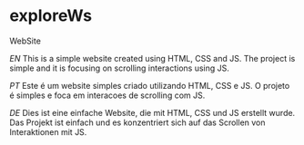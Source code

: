 # exploreWs
WebSite

*EN*
This is a simple website created using HTML, CSS and JS. The project is simple
and it is focusing on scrolling interactions using JS.

*PT*
Este é um website simples criado utilizando HTML, CSS e JS. O projeto é simples
e foca em interacoes de scrolling com JS.

*DE*
Dies ist eine einfache Website, die mit HTML, CSS und JS erstellt wurde. Das Projekt ist einfach
und es konzentriert sich auf das Scrollen von Interaktionen mit JS.

